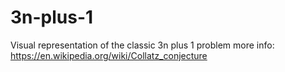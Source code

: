 # 3n-plus-1
Visual  representation of the classic 3n plus 1 problem
more info: https://en.wikipedia.org/wiki/Collatz_conjecture



